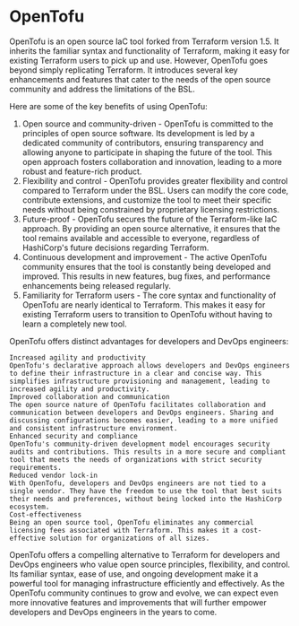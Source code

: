 # OpenTofu

OpenTofu is an open source IaC tool forked from Terraform version 1.5. It inherits the familiar syntax and functionality of Terraform, making it easy for existing Terraform users to pick up and use. However, OpenTofu goes beyond simply replicating Terraform. It introduces several key enhancements and features that cater to the needs of the open source community and address the limitations of the BSL.

Here are some of the key benefits of using OpenTofu:

1. Open source and community-driven - OpenTofu is committed to the principles of open source software. Its development is led by a dedicated community of contributors, ensuring transparency and allowing anyone to participate in shaping the future of the tool. This open approach fosters collaboration and innovation, leading to a more robust and feature-rich product.
2. Flexibility and control - OpenTofu provides greater flexibility and control compared to Terraform under the BSL. Users can modify the core code, contribute extensions, and customize the tool to meet their specific needs without being constrained by proprietary licensing restrictions.
3. Future-proof - OpenTofu secures the future of the Terraform-like IaC approach. By providing an open source alternative, it ensures that the tool remains available and accessible to everyone, regardless of HashiCorp's future decisions regarding Terraform.
4. Continuous development and improvement - The active OpenTofu community ensures that the tool is constantly being developed and improved. This results in new features, bug fixes, and performance enhancements being released regularly.
5. Familiarity for Terraform users - The core syntax and functionality of OpenTofu are nearly identical to Terraform. This makes it easy for existing Terraform users to transition to OpenTofu without having to learn a completely new tool.


OpenTofu offers distinct advantages for developers and DevOps engineers:

    Increased agility and productivity
    OpenTofu's declarative approach allows developers and DevOps engineers to define their infrastructure in a clear and concise way. This simplifies infrastructure provisioning and management, leading to increased agility and productivity.
    Improved collaboration and communication
    The open source nature of OpenTofu facilitates collaboration and communication between developers and DevOps engineers. Sharing and discussing configurations becomes easier, leading to a more unified and consistent infrastructure environment.
    Enhanced security and compliance
    OpenTofu's community-driven development model encourages security audits and contributions. This results in a more secure and compliant tool that meets the needs of organizations with strict security requirements.
    Reduced vendor lock-in
    With OpenTofu, developers and DevOps engineers are not tied to a single vendor. They have the freedom to use the tool that best suits their needs and preferences, without being locked into the HashiCorp ecosystem.
    Cost-effectiveness
    Being an open source tool, OpenTofu eliminates any commercial licensing fees associated with Terraform. This makes it a cost-effective solution for organizations of all sizes.

OpenTofu offers a compelling alternative to Terraform for developers and DevOps engineers who value open source principles, flexibility, and control. Its familiar syntax, ease of use, and ongoing development make it a powerful tool for managing infrastructure efficiently and effectively. As the OpenTofu community continues to grow and evolve, we can expect even more innovative features and improvements that will further empower developers and DevOps engineers in the years to come.
